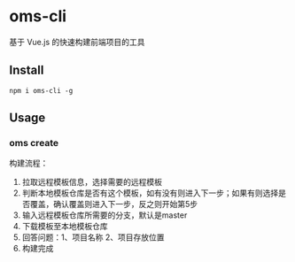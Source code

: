 # oms-cli 
基于 Vue.js 的快速构建前端项目的工具

## Install
```
npm i oms-cli -g
```

## Usage
### oms create
构建流程：
1. 拉取远程模板信息，选择需要的远程模板
2. 判断本地模板仓库是否有这个模板，如有没有则进入下一步；如果有则选择是否覆盖，确认覆盖则进入下一步，反之则开始第5步
3. 输入远程模板仓库所需要的分支，默认是master
4. 下载模板至本地模板仓库
5. 回答问题：1、项目名称 2、项目存放位置
6. 构建完成

